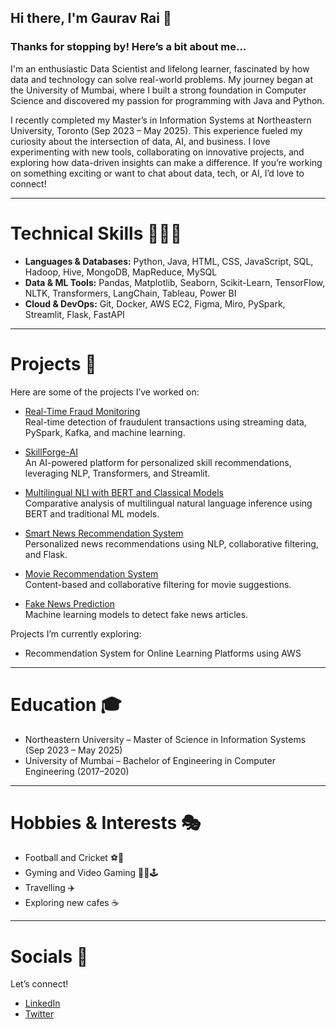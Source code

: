 ## Hi there, I'm Gaurav Rai 👋

### Thanks for stopping by! Here’s a bit about me...

I'm an enthusiastic Data Scientist and lifelong learner, fascinated by how data and technology can solve real-world problems. My journey began at the University of Mumbai, where I built a strong foundation in Computer Science and discovered my passion for programming with Java and Python.

I recently completed my Master’s in Information Systems at Northeastern University, Toronto (Sep 2023 – May 2025). This experience fueled my curiosity about the intersection of data, AI, and business. I love experimenting with new tools, collaborating on innovative projects, and exploring how data-driven insights can make a difference. If you’re working on something exciting or want to chat about data, tech, or AI, I’d love to connect!

---

# Technical Skills 🧑🏻‍💻

- **Languages & Databases:** Python, Java, HTML, CSS, JavaScript, SQL, Hadoop, Hive, MongoDB, MapReduce, MySQL
- **Data & ML Tools:** Pandas, Matplotlib, Seaborn, Scikit-Learn, TensorFlow, NLTK, Transformers, LangChain, Tableau, Power BI
- **Cloud & DevOps:** Git, Docker, AWS EC2, Figma, Miro, PySpark, Streamlit, Flask, FastAPI

---

# Projects 🚀

Here are some of the projects I’ve worked on:

- [Real-Time Fraud Monitoring](https://github.com/raiigauravv/Real-Time-Fraud-Monitoring)  
	Real-time detection of fraudulent transactions using streaming data, PySpark, Kafka, and machine learning.

- [SkillForge-AI](https://github.com/raiigauravv/SkillForge-AI)  
	An AI-powered platform for personalized skill recommendations, leveraging NLP, Transformers, and Streamlit.

- [Multilingual NLI with BERT and Classical Models](https://github.com/raiigauravv/Multilingual-NLI-with-BERT-and-Classical-Models)  
	Comparative analysis of multilingual natural language inference using BERT and traditional ML models.

- [Smart News Recommendation System](https://github.com/raiigauravv/Smart-News-Recommendation-System)  
	Personalized news recommendations using NLP, collaborative filtering, and Flask.

- [Movie Recommendation System](https://github.com/raiigauravv/Movie-Recommendation-System)  
	Content-based and collaborative filtering for movie suggestions.

- [Fake News Prediction](https://github.com/raiigauravv/Fake-News-Prediction)  
	Machine learning models to detect fake news articles.

Projects I’m currently exploring:
- Recommendation System for Online Learning Platforms using AWS

---

# Education 🎓

- Northeastern University – Master of Science in Information Systems (Sep 2023 – May 2025)
- University of Mumbai – Bachelor of Engineering in Computer Engineering (2017–2020)

---

# Hobbies & Interests 🎭

- Football and Cricket ⚽️🏏
- Gyming and Video Gaming 🏋🏻🕹️
- Travelling ✈️
- Exploring new cafes ☕

---

# Socials 📲

Let’s connect!
- [LinkedIn](https://www.linkedin.com/in/gauravvraii/)
- [Twitter](https://twitter.com/gauravvraii)
